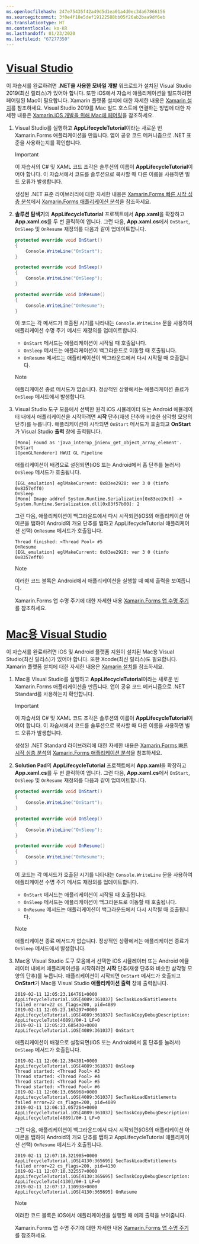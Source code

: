 ```yaml
---
ms.openlocfilehash: 247e75435f42a49d5d1ea01a4d0ec3da67866156
ms.sourcegitcommit: 3f0e4f10e5def19122588bb05f26ab2baa9df6eb
ms.translationtype: HT
ms.contentlocale: ko-KR
ms.lasthandoff: 01/23/2020
ms.locfileid: "67277350"
---
```

# <a name="visual-studiotabvswin"></a>[Visual Studio](#tab/vswin)

이 자습서를 완료하려면 **.NET을 사용한 모바일 개발** 워크로드가 설치된 Visual Studio 2019(최신 릴리스)가 있어야 합니다. 또한 iOS에서 자습서 애플리케이션을 빌드하려면 페어링된 Mac이 필요합니다. Xamarin 플랫폼 설치에 대한 자세한 내용은 [Xamarin 설치](~/get-started/installation/index.md)를 참조하세요. Visual Studio 2019를 Mac 빌드 호스트에 연결하는 방법에 대한 자세한 내용은 [Xamarin.iOS 개발을 위해 Mac에 페어링](~/ios/get-started/installation/windows/connecting-to-mac/index.md)을 참조하세요.

1. Visual Studio를 실행하고 **AppLifecycleTutorial**이라는 새로운 빈 Xamarin.Forms 애플리케이션을 만듭니다. 앱이 공유 코드 메커니즘으로 .NET 표준을 사용하는지를 확인합니다.

    > [!IMPORTANT]
    > 이 자습서의 C# 및 XAML 코드 조각은 솔루션의 이름이 **AppLifecycleTutorial**이어야 합니다. 이 자습서에서 코드를 솔루션으로 복사할 때 다른 이름을 사용하면 빌드 오류가 발생합니다.

    생성된 .NET 표준 라이브러리에 대한 자세한 내용은 [Xamarin.Forms 빠른 시작 심층 분석](~/get-started/first-app/index.md)에서 [Xamarin.Forms 애플리케이션 분석](~/get-started/first-app/index.md)을 참조하세요.

1. **솔루션 탐색기**의 **AppLifecycleTutorial** 프로젝트에서 **App.xaml**을 확장하고 **App.xaml.cs**를 두 번 클릭하여 엽니다. 그런 다음, **App.xaml.cs**에서 `OnStart`, `OnSleep` 및 `OnResume` 재정의를 다음과 같이 업데이트합니다.

    ```csharp
    protected override void OnStart()
    {
        Console.WriteLine("OnStart");
    }

    protected override void OnSleep()
    {
        Console.WriteLine("OnSleep");
    }

    protected override void OnResume()
    {
        Console.WriteLine("OnResume");
    }
    ```

    이 코드는 각 메서드가 호출된 시기를 나타내는 `Console.WriteLine` 문을 사용하여 애플리케이션 수명 주기 메서드 재정의를 업데이트합니다.

    - `OnStart` 메서드는 애플리케이션이 시작될 때 호출됩니다.
    - `OnSleep` 메서드는 애플리케이션이 백그라운드로 이동할 때 호출됩니다.
    - `OnResume` 메서드는 애플리케이션이 백그라운드에서 다시 시작될 때 호출됩니다.

    > [!NOTE]
    > 애플리케이션 종료 메서드가 없습니다. 정상적인 상황에서는 애플리케이션 종료가 `OnSleep` 메서드에서 발생합니다.

1. Visual Studio 도구 모음에서 선택한 원격 iOS 시뮬레이터 또는 Android 에뮬레이터 내에서 애플리케이션을 시작하려면 **시작** 단추(재생 단추와 비슷한 삼각형 모양의 단추)를 누릅니다. 애플리케이션이 시작되면 `OnStart` 메서드가 호출되고 **OnStart**가 Visual Studio **출력** 창에 출력됩니다.

    ```
    [Mono] Found as 'java_interop_jnienv_get_object_array_element'.
    OnStart
    [OpenGLRenderer] HWUI GL Pipeline
    ```

    애플리케이션이 배경으로 설정되면(iOS 또는 Android에서 홈 단추를 눌러서) `OnSleep` 메서드가 호출됩니다.

    ```
    [EGL_emulation] eglMakeCurrent: 0x83ee2920: ver 3 0 (tinfo 0x8357eff0)
    OnSleep
    [Mono] Image addref System.Runtime.Serialization[0x83ee19c0] -> System.Runtime.Serialization.dll[0x83f57b00]: 2
    ```

    그런 다음, 애플리케이션이 백그라운드에서 다시 시작되면(iOS의 애플리케이션 아이콘을 탭하여 Android의 개요 단추를 탭하고 AppLifecycleTutorial 애플리케이션 선택) `OnResume` 메서드가 호출됩니다.

    ```
    Thread finished: <Thread Pool> #5
    OnResume
    [EGL_emulation] eglMakeCurrent: 0x83ee2920: ver 3 0 (tinfo 0x8357eff0)
    ```

    > [!NOTE]
    > 이러한 코드 블록은 Android에서 애플리케이션을 실행할 때 예제 출력을 보여줍니다.

    Xamarin.Forms 앱 수명 주기에 대한 자세한 내용 [Xamarin.Forms 앱 수명 주기](~/xamarin-forms/app-fundamentals/app-lifecycle.md)를 참조하세요.

# <a name="visual-studio-for-mactabvsmac"></a>[Mac용 Visual Studio](#tab/vsmac)

이 자습서를 완료하려면 iOS 및 Android 플랫폼 지원이 설치된 Mac용 Visual Studio(최신 릴리스)가 있어야 합니다. 또한 Xcode(최신 릴리스)도 필요합니다. Xamarin 플랫폼 설치에 대한 자세한 내용은 [Xamarin 설치](~/get-started/installation/index.md)를 참조하세요.

1. Mac용 Visual Studio를 실행하고 **AppLifecycleTutorial**이라는 새로운 빈 Xamarin.Forms 애플리케이션을 만듭니다. 앱이 공유 코드 메커니즘으로 .NET Standard를 사용하는지 확인합니다.

    > [!IMPORTANT]
    > 이 자습서의 C# 및 XAML 코드 조각은 솔루션의 이름이 **AppLifecycleTutorial**이어야 합니다. 이 자습서에서 코드를 솔루션으로 복사할 때 다른 이름을 사용하면 빌드 오류가 발생합니다.

    생성된 .NET Standard 라이브러리에 대한 자세한 내용은 [Xamarin.Forms 빠른 시작 심층 분석](~/get-started/first-app/index.md)의 [Xamarin.Forms 애플리케이션 분석](~/get-started/first-app/index.md)을 참조하세요.

1. **Solution Pad**의 **AppLifecycleTutorial** 프로젝트에서 **App.xaml**을 확장하고 **App.xaml.cs**를 두 번 클릭하여 엽니다. 그런 다음, **App.xaml.cs**에서 `OnStart`, `OnSleep` 및 `OnResume` 재정의를 다음과 같이 업데이트합니다.

    ```csharp
    protected override void OnStart()
    {
        Console.WriteLine("OnStart");
    }

    protected override void OnSleep()
    {
        Console.WriteLine("OnSleep");
    }

    protected override void OnResume()
    {
        Console.WriteLine("OnResume");
    }
    ```

    이 코드는 각 메서드가 호출된 시기를 나타내는 `Console.WriteLine` 문을 사용하여 애플리케이션 수명 주기 메서드 재정의를 업데이트합니다.

    - `OnStart` 메서드는 애플리케이션이 시작될 때 호출됩니다.
    - `OnSleep` 메서드는 애플리케이션이 백그라운드로 이동할 때 호출됩니다.
    - `OnResume` 메서드는 애플리케이션이 백그라운드에서 다시 시작될 때 호출됩니다.

    > [!NOTE]
    > 애플리케이션 종료 메서드가 없습니다. 정상적인 상황에서는 애플리케이션 종료가 `OnSleep` 메서드에서 발생합니다.

1. Mac용 Visual Studio 도구 모음에서 선택한 iOS 시뮬레이터 또는 Android 에뮬레이터 내에서 애플리케이션을 시작하려면 **시작** 단추(재생 단추와 비슷한 삼각형 모양의 단추)를 누릅니다. 애플리케이션이 시작되면 `OnStart` 메서드가 호출되고 **OnStart**가 Mac용 Visual Studio **애플리케이션 출력** 창에 출력됩니다.

    ```
    2019-02-11 12:05:23.164761+0000 AppLifecycleTutorial.iOS[4089:361037] SecTaskLoadEntitlements failed error=22 cs_flags=200, pid=4089
    2019-02-11 12:05:23.165297+0000 AppLifecycleTutorial.iOS[4089:361037] SecTaskCopyDebugDescription: AppLifecycleTuto[4089]/0#-1 LF=0
    2019-02-11 12:05:23.685430+0000 AppLifecycleTutorial.iOS[4089:361037] OnStart
    ```

    애플리케이션이 배경으로 설정되면(iOS 또는 Android에서 홈 단추를 눌러서) `OnSleep` 메서드가 호출됩니다.

    ```
    2019-02-11 12:06:12.394301+0000 AppLifecycleTutorial.iOS[4089:361037] OnSleep
    Thread started: <Thread Pool> #3
    Thread started: <Thread Pool> #4
    Thread started: <Thread Pool> #5
    Thread started: <Thread Pool> #6
    2019-02-11 12:06:13.056968+0000 AppLifecycleTutorial.iOS[4089:361037] SecTaskLoadEntitlements failed error=22 cs_flags=200, pid=4089
    2019-02-11 12:06:13.057264+0000 AppLifecycleTutorial.iOS[4089:361037] SecTaskCopyDebugDescription: AppLifecycleTuto[4089]/0#-1 LF=0
    ```

    그런 다음, 애플리케이션이 백그라운드에서 다시 시작되면(iOS의 애플리케이션 아이콘을 탭하여 Android의 개요 단추를 탭하고 AppLifecycleTutorial 애플리케이션 선택) `OnResume` 메서드가 호출됩니다.

    ```
    2019-02-11 12:07:10.321905+0000 AppLifecycleTutorial.iOS[4130:365695] SecTaskLoadEntitlements failed error=22 cs_flags=200, pid=4130
    2019-02-11 12:07:10.322557+0000 AppLifecycleTutorial.iOS[4130:365695] SecTaskCopyDebugDescription: AppLifecycleTuto[4130]/0#-1 LF=0
    2019-02-11 12:07:17.110938+0000 AppLifecycleTutorial.iOS[4130:365695] OnResume
    ```

    > [!NOTE]
    > 이러한 코드 블록은 iOS에서 애플리케이션을 실행할 때 예제 출력을 보여줍니다.

    Xamarin.Forms 앱 수명 주기에 대한 자세한 내용 [Xamarin.Forms 앱 수명 주기](~/xamarin-forms/app-fundamentals/app-lifecycle.md)를 참조하세요.
